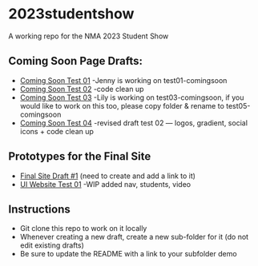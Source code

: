 # 2023studentshow
A working repo for the NMA 2023 Student Show

## Coming Soon Page Drafts:
* [Coming Soon Test 01](https://newmediaarts.github.io/2023studentshow/test01-comingsoon)
    -Jenny is working on test01-comingsoon
* [Coming Soon Test 02](https://newmediaarts.github.io/2023studentshow/test02-comingsoon)
    -code clean up
* [Coming Soon Test 03](https://newmediaarts.github.io/2023studentshow/test03-comingsoon)
    -Lily is working on test03-comingsoon, if you would like to work on this too, please copy folder & rename to test05-comingsoon
* [Coming Soon Test 04](https://newmediaarts.github.io/2023studentshow/test04-comingsoon)
    -revised draft test 02 — logos, gradient, social icons + code clean up

## Prototypes for the Final Site
* [Final Site Draft #1](https://newmediaarts.github.io/2023studentshow/test01-website) (need to create and add a link to it)
* [UI Website Test 01](https://newmediaarts.github.io/2023studentshow/ui-website-test01) 
   -WIP added nav, students, video

## Instructions
* Git clone this repo to work on it locally
* Whenever creating a new draft, create a new sub-folder for it (do not edit existing drafts)
* Be sure to update the README with a link to your subfolder demo